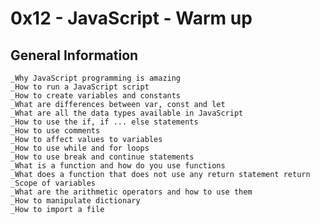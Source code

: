 # 0x12 - JavaScript - Warm up
## General Information
    _Why JavaScript programming is amazing
    _How to run a JavaScript script
    _How to create variables and constants
    _What are differences between var, const and let
    _What are all the data types available in JavaScript
    _How to use the if, if ... else statements
    _How to use comments
    _How to affect values to variables
    _How to use while and for loops
    _How to use break and continue statements
    _What is a function and how do you use functions
    _What does a function that does not use any return statement return
    _Scope of variables
    _What are the arithmetic operators and how to use them
    _How to manipulate dictionary
    _How to import a file
